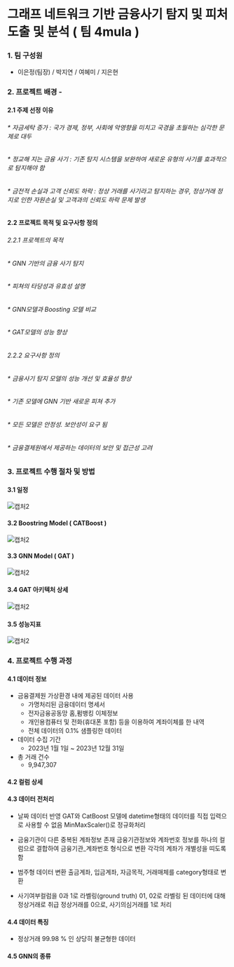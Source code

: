 # 그래프 네트워크 기반 금융사기 탐지 및 피처 도출 및 분석 ( 팀 4mula )
### 1. 팀 구성원
* 이은정(팀장) / 박지연 / 여혜미 / 지은현
  
### 2. 프로젝트 배경 - 
#### 2.1 주제 선정 이유
###### * 자금세탁 증가 : 국가 경제, 정부, 사회에 악영향을 미치고 국경을 초월하는 심각한 문제로 대두
###### * 정교해 지는 금융 사기 : 기존 탐지 시스템을 보완하여 새로운 유형의 사기를 효과적으로 탐지해야 함
###### * 금전적 손실과 고객 신뢰도 하락 : 정상 거래를 사기라고 탐지하는 경우, 정상거래 정지로 인한 자원손실 및 고객과의 신뢰도 하락 문제 발생

#### 2.2 프로젝트 목적 및 요구사항 정의
###### 2.2.1 프로젝트의 목적
###### * GNN 기반의 금융 사기 탐지
###### * 피쳐의 타당성과 유효성 설명
###### * GNN모델과 Boosting 모델 비교
###### * GAT모델의 성능 향상
###### 2.2.2 요구사항 정의
###### * 금융사기 탐지 모델의 성능 개선 및 효율성 향상
###### * 기존 모델에 GNN 기반 새로운 피쳐 추가
###### * 모든 모델은 안정성. 보안성이 요구 됨
###### * 금융결제원에서 제공하는 데이터의 보안 및 접근성 고려


### 3. 프로젝트 수행 절차 및 방법
#### 3.1 일정
![캡처2](https://github.com/user-attachments/assets/e0e6cf9a-25dd-425f-b643-2c94d2c8f097)

#### 3.2 Boostring Model ( CATBoost )
![캡처2](https://github.com/user-attachments/assets/38762259-f073-418a-8572-4cab02640332)

#### 3.3 GNN Model ( GAT )
![캡처2](https://github.com/user-attachments/assets/57fcd777-0cf8-45af-acfc-2629d43b132d)

#### 3.4 GAT 아키텍처 상세
![캡처2](https://github.com/user-attachments/assets/55b202f5-9101-4aba-96c7-57f3dfa974ad)

#### 3.5 성능지표
![캡처2](https://github.com/user-attachments/assets/55c07ef8-999e-47b6-a669-a02e509a0377)

### 4. 프로젝트 수행 과정
#### 4.1 데이터 정보
* 금융결제원 가상환경 내에 제공된 데이터 사용
    * 가명처리된 금융데이터 명세서 
    * 전자금융공동망 홈,펌뱅킹 이체정보
    * 개인용컴퓨터 및 전화(휴대폰 포함) 등을 이용하여 계좌이체를 한 내역
    * 전체 데이터의 0.1% 샘플링한 데이터
* 데이터 수집 기간
    * 2023년 1월 1일 ~ 2023년 12월 31일
* 총 거래 건수
    * 9,947,307

#### 4.2 컬럼 상세


#### 4.3 데이터 전처리
* 날짜 데이터 반영
GAT와 CatBoost 모델에 datetime형태의 데이터를 직접 입력으로 사용할 수 없음 MinMaxScaler()로 정규화처리

* 금융기관이 다른 중복된 계좌정보 존재
금융기관정보와 계좌번호 정보를 하나의 컬럼으로 결합하여 금융기관_계좌번호 형식으로  변환
각각의 계좌가 개별성을 띠도록 함

* 범주형 데이터 변환
출금계좌, 입금계좌, 자금목적, 거래매체를 category형태로 변환

* 사기여부컬럼을 0과 1로 라벨링(ground truth)
01, 02로 라벨링 된 데이터에 대해 정상거래로 취급
정상거래를 0으로, 사기의심거래를 1로 처리

#### 4.4 데이터 특징
* 정상거래 99.98 % 인  상당히 불균형한 데이터

#### 4.5 GNN의 종류
